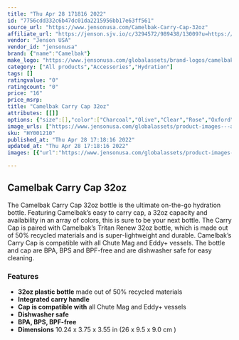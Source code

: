 ```yaml
---
title: "Thu Apr 28 171816 2022"
id: "7756cdd332c6b47dc01da2215956bb17e63ff561"
source_url: "https://www.jensonusa.com/Camelbak-Carry-Cap-32oz"
affiliate_url: "https://jenson.sjv.io/c/3294572/989438/13009?u=https://www.jensonusa.com/Camelbak-Carry-Cap-32oz"
vendor: "Jenson USA"
vendor_id: "jensonusa"
brand: {"name":"Camelbak"}
make_logo: "https://www.jensonusa.com/globalassets/brand-logos/camelbak.png"
category: ["All products","Accessories","Hydration"]
tags: []
ratingvalue: "0"
ratingcount: "0"
price: "16"
price_msrp: 
title: "Camelbak Carry Cap 32oz"
attributes: [[]]
options: {"size":[],"color":["Charcoal","Olive","Clear","Rose","Oxford","Coastal"],"availability":"In Stock"}
image_urls: ["https://www.jensonusa.com/globalassets/product-images---all-assets/camelbak-2021/hy001210-charcoal.jpg","https://www.jensonusa.com/globalassets/product-images---all-assets/camelbak-2021/hy001210_1-charcoal.jpg","https://www.jensonusa.com/globalassets/product-images---all-assets/camelbak-2021/hy001210_2-charcoal.jpg","https://www.jensonusa.com/globalassets/product-images---all-assets/camelbak-2021/hy001210_3-charcoal.jpg"]
sku: "HY001210"
published_at: "Thu Apr 28 17:18:16 2022"
updated_at: "Thu Apr 28 17:18:16 2022"
images: [{"url":"https://www.jensonusa.com/globalassets/product-images---all-assets/camelbak-2021/hy001210-charcoal.jpg","path":"full/fadaee7094e71c82d115da8428674e6d9cbeefad.jpg","checksum":"3307750ff8285851ae340c3756b008d4","status":"downloaded"},{"url":"https://www.jensonusa.com/globalassets/product-images---all-assets/camelbak-2021/hy001210_1-charcoal.jpg","path":"full/b68e2899e616a7b37ed02db03f47270f3bfa9c6f.jpg","checksum":"1330922a02ca05d0fc1118f237965b3e","status":"downloaded"},{"url":"https://www.jensonusa.com/globalassets/product-images---all-assets/camelbak-2021/hy001210_2-charcoal.jpg","path":"full/4ecd37a4c79431ad51c8ad5d4541dd9bc5ddc4ea.jpg","checksum":"ea8374339060ce11ff362135c496937e","status":"downloaded"},{"url":"https://www.jensonusa.com/globalassets/product-images---all-assets/camelbak-2021/hy001210_3-charcoal.jpg","path":"full/ebd6fe3cad37266b2a25b3c9b7f73f039e95a29e.jpg","checksum":"ced655badc8c5e19ce0218b1c4b75ed7","status":"downloaded"}]

---
```

## Camelbak Carry Cap 32oz

The Camelbak Carry Cap 32oz bottle is the ultimate on-the-go hydration bottle.
Featuring Camelbak’s easy to carry cap, a 32oz capacity and availability in an
array of colors, this is sure to be your next bottle. The Carry Cap is paired
with Camelbak’s Tritan Renew 32oz bottle, which is made out of 50% recycled
materials and is super-lightweight and durable. Camelbak’s Carry Cap is
compatible with all Chute Mag and Eddy+ vessels. The bottle and cap are BPA,
BPS and BPF-free and are dishwasher safe for easy cleaning.

### Features

  * **32oz plastic bottle** made out of 50% recycled materials
  * **Integrated carry handle**
  * **Cap is compatible with** all Chute Mag and Eddy+ vessels
  * **Dishwasher safe**
  * **BPA, BPS, BPF-free**
  * **Dimensions** 10.24 x 3.75 x 3.55 in (26 x 9.5 x 9.0 cm )

